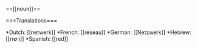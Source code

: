 ==[[noun]]==

===Translations===

*Dutch: [[netwerk]]
*French: [[réseau]]
*German: [[Netzwerk]]
*Hebrew: [[רשת]]
*Spanish: [[red]]